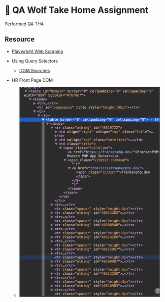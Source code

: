 # 🐺 QA Wolf Take Home Assignment
Performed QA THA

## Resource
- [Playwright Web Scraping](https://blog.apify.com/playwright-web-scraping/)
- Using Query Selectors
    * [DOM Searches](https://javascript.info/searching-elements-dom#querySelectorAll)

- HR Front Page DOM
    * ![Hacker News Dom](HR_DOM.png)
